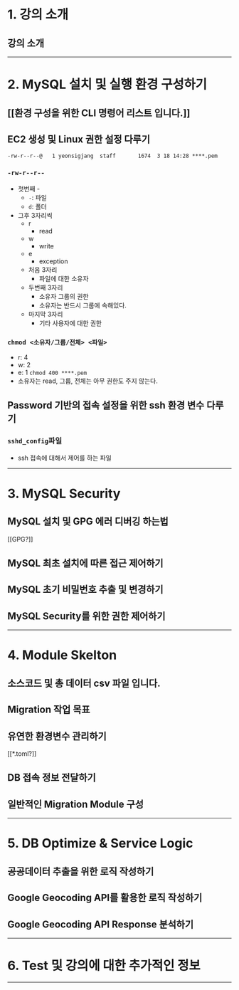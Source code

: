 # 1. 강의 소개
## 강의 소개

****
# 2. MySQL 설치 및 실행 환경 구성하기
## [[환경 구성을 위한 CLI 명령어 리스트 입니다.]]

## EC2 생성 및 Linux 권한 설정 다루기
`-rw-r--r--@   1 yeonsigjang  staff       1674  3 18 14:28 ****.pem`
### `-rw-r--r--`
- 첫번째 -
	- `-`: 파일
	- `d`: 폴더
- 그후 3자리씩
	- r
		- read
	- w
		- write
	- e
		- exception
	- 처음 3자리
		- 파일에 대한 소유자
	- 두번째 3자리
		- 소유자 그룹의 권한
		- 소유자는 반드시 그룹에 속해있다.
	- 마지막 3자리
		- 기타 사용자에 대한 권한
### `chmod <소유자/그룹/전체> <파일>`
- r: 4
- w: 2
- e: 1
`chmod 400 ****.pem`
- 소유자는 read, 그룹, 전체는 아무 권한도 주지 않는다.
## Password 기반의 접속 설정을 위한 ssh 환경 변수 다루기
### `sshd_config`파일
- ssh 접속에 대해서 제어를 하는 파일
****
# 3. MySQL Security
## MySQL 설치 및 GPG 에러 디버깅 하는법
[[GPG?]]
## MySQL 최초 설치에 따른 접근 제어하기
## MySQL 초기 비밀번호 추출 및 변경하기
## MySQL Security를 위한 권한 제어하기
****
# 4. Module Skelton
## 소스코드 및 총 데이터 csv 파일 입니다.
## Migration 작업 목표
## 유연한 환경변수 관리하기
[[*.toml?]]
## DB 접속 정보 전달하기
## 일반적인 Migration Module 구성
****
# 5. DB Optimize & Service Logic
## 공공데이터 추출을 위한 로직 작성하기
## Google Geocoding API를 활용한 로직 작성하기
## Google Geocoding API Response 분석하기

****
# 6. Test 및 강의에 대한 추가적인 정보

****